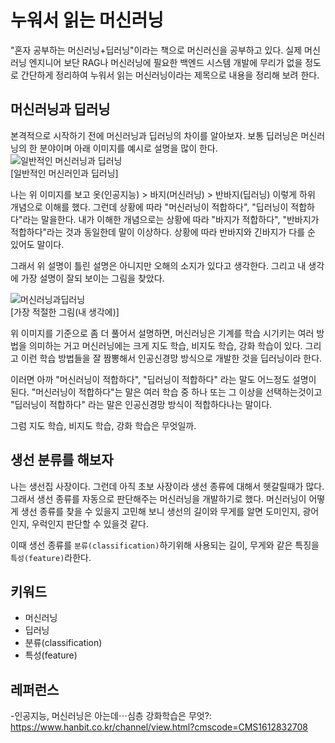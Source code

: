 # 누워서 읽는 머신러닝

"혼자 공부하는 머신러닝+딥러닝"이라는 책으로 머신러신을 공부하고 있다.
실제 머신러닝 엔지니어 보단 RAG나 머신러닝에 필요한 백엔드 시스템 개발에 무리가 없을 정도로 간단하게 정리하여 누워서 읽는 머신러닝이라는 제목으로 내용을 정리해 보려 한다.

## 머신러닝과 딥러닝

본격적으로 시작하기 전에 머신러닝과 딥러닝의 차이를 알아보자. 보통 딥러닝은 머신러닝의 한 분야이며 아래 이미지를 예시로 설명을 많이 한다.
![일반적인 머신러닝과 딥러닝](https://hongong.hanbit.co.kr/wp-content/uploads/2021/08/03-%EC%9D%B8%EA%B3%B5%EC%A7%80%EB%8A%A5-%EB%A8%B8%EC%8B%A0%EB%9F%AC%EB%8B%9D-%EB%94%A5%EB%9F%AC%EB%8B%9D.png)  
[일반적인 머신러인과 딥러닝]

나는 위 이미지를 보고 옷(인공지능) > 바지(머신러닝) > 반바지(딥러닝) 이렇게 하위 개념으로 이해를 했다. 그런데 상황에 따라 "머신러닝이 적합하다", "딥러닝이 적합하다"라는 말을한다. 내가 이해한 개념으로는 상황에 따라 "바지가 적합하다", "반바지가 적합하다"라는 것과 동일한데 말이 이상하다. 상황에 따라 반바지와 긴바지가 다를 순 있어도 말이다.

그래서 위 설명이 틀린 설명은 아니지만 오해의 소지가 있다고 생각한다. 그리고 내 생각에 가장 설명이 잘되 보이는 그림을 찾았다.

![머신러닝과딥러닝](https://www.hanbit.co.kr/data/editor/20211108095913_zswcuncr.jpg)  
[가장 적절한 그림(내 생각에)]

위 이미지를 기준으로 좀 더 풀어서 설명하면, 머신러닝은 기계를 학습 시기키는 여러 방법을 의미하는 거고 머신러닝에는 크게 지도 학습, 비지도 학습, 강화 학습이 있다. 그리고 이런 학습 방법들을 잘 짬뽕해서 인공신경망 방식으로 개발한 것을 딥러닝이라 한다.

이러면 아까 "머신러닝이 적합하다", "딥러닝이 적합하다" 라는 말도 어느정도 설명이 된다. "머신러닝이 적합하다"는 말은 여러 학습 중 하나 또는 그 이상을 선택하는것이고 "딥러닝이 적합하다" 라는 말은 인공신경망 방식이 적합하다나는 말이다.

그럼 지도 학습, 비지도 학습, 강화 학습은 무엇일까.

## 생선 분류를 해보자

나는 생선집 사장이다.
그런데 아직 초보 사장이라 생선 종류에 대해서 헷갈릴때가 많다.
그래서 생선 종류를 자동으로 판단해주는 머신러닝을 개발하기로 했다.
머신러닝이 어떻게 생선 종류를 찾을 수 있을지 고민해 보니 생선의 길이와 무게를 알면 도미인지, 광어인지, 우럭인지 판단할 수 있을것 같다.

이때 생선 종류를 `분류(classification)`하기위해 사용되는 길이, 무게와 같은 특징을 `특성(feature)`라한다.

## 키워드

- 머신러닝
- 딥러닝
- 분류(classification)
- 특성(feature)

## 레퍼런스

-인공지능, 머신러닝은 아는데⋯심층 강화학습은 무엇?:  <https://www.hanbit.co.kr/channel/view.html?cmscode=CMS1612832708>

